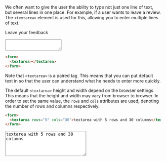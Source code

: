 
We often want to give the user the ability to type not just one line of text, but several lines in one place. For example, if a user wants to leave a review. The `<textarea>` element is used for this, allowing you to enter multiple lines of text.

<div class="hexlet-basics-example">
  <p class="lead">Leave your feedback</p>
  <form>
      <textarea></textarea>
  </form>
</div>

```html
<form>
  <textarea></textarea>
</form>
```

Note that `<textarea>` is a paired tag. This means that you can put default text in so that the user can understand what he needs to enter more quickly.

The default `<textarea>` height and width depend on the browser settings. This means that the height and width may vary from browser to browser. In order to set the same value, the `rows` and `cols` attributes are used, denoting the number of rows and columns respectively.

```html
<form>
  <textarea rows="5" cols="30">textarea with 5 rows and 30 columns</textarea>
</form>
```

<div class="hexlet-basics-example my-3">
  <form>
    <textarea rows="5" cols="30">textarea with 5 rows and 30 columns</textarea>
  </form>
</div>
